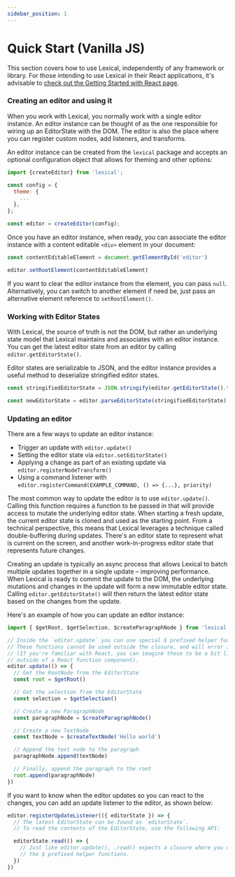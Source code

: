 ```yaml
---
sidebar_position: 1
---
```


# Quick Start (Vanilla JS)

This section covers how to use Lexical, independently of any framework or library. For those intending to use Lexical in their React applications,
it's advisable to [check out the Getting Started with React page](https://lexical.dev/docs/getting-started/react).

### Creating an editor and using it

When you work with Lexical, you normally work with a single editor instance. An editor instance can be thought of as the one responsible
for wiring up an EditorState with the DOM. The editor is also the place where you can register custom nodes, add listeners, and transforms.

An editor instance can be created from the `lexical` package and accepts an optional configuration object that allows for theming and other options:

```js
import {createEditor} from 'lexical';

const config = {
  theme: {
    ...
  },
};

const editor = createEditor(config);
```

Once you have an editor instance, when ready, you can associate the editor instance with a content editable `<div>` element in your document:

```js
const contentEditableElement = document.getElementById('editor')

editor.setRootElement(contentEditableElement)
```

If you want to clear the editor instance from the element, you can pass `null`. Alternatively, you can switch to another element if need be,
just pass an alternative element reference to `setRootElement()`.

### Working with Editor States

With Lexical, the source of truth is not the DOM, but rather an underlying state model
that Lexical maintains and associates with an editor instance. You can get the latest
editor state from an editor by calling `editor.getEditorState()`.

Editor states are serializable to JSON, and the editor instance provides a useful method
to deserialize stringified editor states.

```js
const stringifiedEditorState = JSON.stringify(editor.getEditorState().toJSON())

const newEditorState = editor.parseEditorState(stringifiedEditorState)
```

### Updating an editor

There are a few ways to update an editor instance:

- Trigger an update with `editor.update()`
- Setting the editor state via `editor.setEditorState()`
- Applying a change as part of an existing update via `editor.registerNodeTransform()`
- Using a command listener with `editor.registerCommand(EXAMPLE_COMMAND, () => {...}, priority)`

The most common way to update the editor is to use `editor.update()`. Calling this function
requires a function to be passed in that will provide access to mutate the underlying
editor state. When starting a fresh update, the current editor state is cloned and
used as the starting point. From a technical perspective, this means that Lexical leverages a technique
called double-buffering during updates. There's an editor state to represent what is current on
the screen, and another work-in-progress editor state that represents future changes.

Creating an update is typically an async process that allows Lexical to batch multiple updates together in
a single update – improving performance. When Lexical is ready to commit the update to
the DOM, the underlying mutations and changes in the update will form a new immutable
editor state. Calling `editor.getEditorState()` will then return the latest editor state
based on the changes from the update.

Here's an example of how you can update an editor instance:

```js
import { $getRoot, $getSelection, $createParagraphNode } from 'lexical'

// Inside the `editor.update` you can use special $ prefixed helper functions.
// These functions cannot be used outside the closure, and will error if you try.
// (If you're familiar with React, you can imagine these to be a bit like using a hook
// outside of a React function component).
editor.update(() => {
  // Get the RootNode from the EditorState
  const root = $getRoot()

  // Get the selection from the EditorState
  const selection = $getSelection()

  // Create a new ParagraphNode
  const paragraphNode = $createParagraphNode()

  // Create a new TextNode
  const textNode = $createTextNode('Hello world')

  // Append the text node to the paragraph
  paragraphNode.append(textNode)

  // Finally, append the paragraph to the root
  root.append(paragraphNode)
})
```

If you want to know when the editor updates so you can react to the changes, you can add an update
listener to the editor, as shown below:

```js
editor.registerUpdateListener(({ editorState }) => {
  // The latest EditorState can be found as `editorState`.
  // To read the contents of the EditorState, use the following API:

  editorState.read(() => {
    // Just like editor.update(), .read() expects a closure where you can use
    // the $ prefixed helper functions.
  })
})
```
